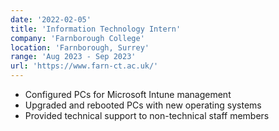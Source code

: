 ```yaml
---
date: '2022-02-05'
title: 'Information Technology Intern'
company: 'Farnborough College'
location: 'Farnborough, Surrey'
range: 'Aug 2023 - Sep 2023'
url: 'https://www.farn-ct.ac.uk/'
---
```


- Configured PCs for Microsoft Intune management
- Upgraded and rebooted PCs with new operating systems
- Provided technical support to non-technical staff members

